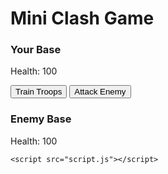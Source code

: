 <!DOCTYPE html>
<html lang="en">
<head>
    <meta charset="UTF-8">
    <meta name="viewport" content="width=device-width, initial-scale=1.0">
    <title>Mini Clash Game</title>
    <link rel="stylesheet" href="styles.css">
</head>
<body>
    <h1>Mini Clash Game</h1>
    <div id="game-container">
        <div id="base">
            <h3>Your Base</h3>
            <p id="health">Health: 100</p>
            <button onclick="trainTroops()">Train Troops</button>
            <button onclick="attackEnemy()">Attack Enemy</button>
        </div>
        <div id="enemy">
            <h3>Enemy Base</h3>
            <p id="enemy-health">Health: 100</p>
        </div>
    </div>

    <script src="script.js"></script>
</body>
</html>
